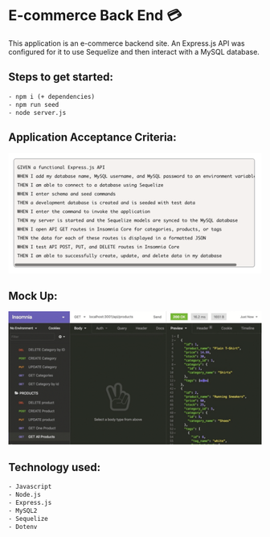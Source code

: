 # E-commerce Back End :credit_card:

This application is an e-commerce backend site. An Express.js API was configured for it to use Sequelize and then interact with a MySQL database.

## **Steps to get started:**
```
- npm i (+ dependencies)
- npm run seed
- node server.js
```

## **Application Acceptance Criteria:**
![Image of Project](./public/images/cretscr.png)


## **Mock Up:**
![Image of Project](./public/images/mockscr.png)

## **Technology used:**
```
- Javascript
- Node.js
- Express.js
- MySQL2
- Sequelize
- Dotenv
```
